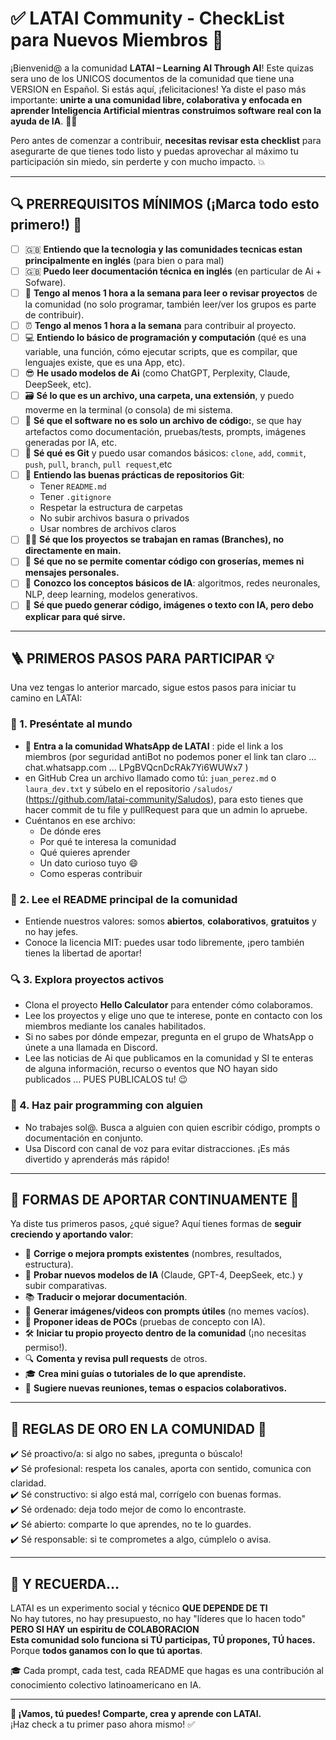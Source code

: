 # ✅ LATAI Community - CheckList para Nuevos Miembros 🚀

¡Bienvenid@ a la comunidad **LATAI – Learning AI Through AI**!  Este quizas sera uno de los UNICOS documentos de la comunidad que tiene una VERSION en Español. 
Si estás aquí, ¡felicitaciones! Ya diste el paso más importante: **unirte a una comunidad libre, colaborativa y enfocada en aprender Inteligencia Artificial mientras construimos software real con la ayuda de IA**. 🧠🤖

Pero antes de comenzar a contribuir, **necesitas revisar esta checklist** para asegurarte de que tienes todo listo y puedas aprovechar al máximo tu participación sin miedo, sin perderte y con mucho impacto. 💥

---

## 🔍 PRERREQUISITOS MÍNIMOS (¡Marca todo esto primero!) 🧩

- [ ] 🇬🇧 **Entiendo que la tecnologia y las comunidades tecnicas estan principalmente en inglés** (para bien o para mal)
- [ ] 🇬🇧 **Puedo leer documentación técnica en inglés** (en particular de Ai + Sofware).
- [ ] 📖 **Tengo al menos 1 hora a la semana para leer o revisar proyectos** de la comunidad (no solo programar, también leer/ver los grupos es parte de contribuir).
- [ ] ⏰ **Tengo al menos 1 hora a la semana** para contribuir al proyecto.
- [ ] 💻 **Entiendo lo básico de programación y computación** (qué es una variable, una función, cómo ejecutar scripts, que es compilar, que lenguajes existe, que es una App, etc).
- [ ] 😎 **He usado modelos de Ai** (como ChatGPT, Perplexity, Claude, DeepSeek, etc).
- [ ] 🗃️ **Sé lo que es un archivo, una carpeta, una extensión**, y puedo moverme en la terminal (o consola) de mi sistema.
- [ ] 🧠 **Sé que el software no es solo un archivo de código:**, se que hay artefactos como documentación, pruebas/tests, prompts, imágenes generadas por IA, etc.
- [ ] 🐙 **Sé qué es Git** y puedo usar comandos básicos: `clone`, `add`, `commit`, `push`, `pull`, `branch`, `pull request`,etc
- [ ] 🔧 **Entiendo las buenas prácticas de repositorios Git**:
  - Tener `README.md`
  - Tener `.gitignore`
  - Respetar la estructura de carpetas
  - No subir archivos basura o privados
  - Usar nombres de archivos claros
- [ ] 🧑‍💻 **Sé que los proyectos se trabajan en ramas (Branches), no directamente en main.**
- [ ] 🤬 **Sé que no se permite comentar código con groserías, memes ni mensajes personales.**
- [ ] 🧬 **Conozco los conceptos básicos de IA**: algoritmos, redes neuronales, NLP, deep learning, modelos generativos.
- [ ] 🧪 **Sé que puedo generar código, imágenes o texto con IA, pero debo explicar para qué sirve.**

---

## 🪜 PRIMEROS PASOS PARA PARTICIPAR 💡

Una vez tengas lo anterior marcado, sigue estos pasos para iniciar tu camino en LATAI:

### 👋 1. Preséntate al mundo
- 📱 **Entra a la comunidad WhatsApp de LATAI** : pide el link a los miembros (por seguridad antiBot no podemos poner el link tan claro ... chat.whatsapp.com ... LPgBVQcnDcRAk7Yi6WUWx7 )
- en GitHub Crea un archivo llamado como tú: `juan_perez.md` o `laura_dev.txt` y súbelo en el repositorio `/saludos/` (https://github.com/latai-community/Saludos), para esto tienes que hacer commit de tu file y pullRequest para que un admin lo apruebe.
- Cuéntanos en ese archivo:
  - De dónde eres
  - Por qué te interesa la comunidad
  - Qué quieres aprender
  - Un dato curioso tuyo 😄
  - Como esperas contribuir

### 📖 2. Lee el README principal de la comunidad
- Entiende nuestros valores: somos **abiertos**, **colaborativos**, **gratuitos** y no hay jefes.
- Conoce la licencia MIT: puedes usar todo libremente, ¡pero también tienes la libertad de aportar!

### 🔍 3. Explora proyectos activos
- Clona el proyecto **Hello Calculator** para entender cómo colaboramos.
- Lee los proyectos y elige uno que te interese, ponte en contacto con los miembros mediante los canales habilitados.
- Si no sabes por dónde empezar, pregunta en el grupo de WhatsApp o únete a una llamada en Discord.
- Lee las noticias de Ai que publicamos en la comunidad y SI te enteras de alguna información, recurso o eventos que NO hayan sido publicados ... PUES PUBLICALOS tu! 😉

### 🤝 4. Haz pair programming con alguien
- No trabajes sol@. Busca a alguien con quien escribir código, prompts o documentación en conjunto.
- Usa Discord con canal de voz para evitar distracciones. ¡Es más divertido y aprenderás más rápido!

---

## 🔁 FORMAS DE APORTAR CONTINUAMENTE 🧰

Ya diste tus primeros pasos, ¿qué sigue? Aquí tienes formas de **seguir creciendo y aportando valor**:

- 🧠 **Corrige o mejora prompts existentes** (nombres, resultados, estructura).
- 🧪 **Probar nuevos modelos de IA** (Claude, GPT-4, DeepSeek, etc.) y subir comparativas.
- 📚 **Traducir o mejorar documentación**.
- 🎨 **Generar imágenes/videos con prompts útiles** (no memes vacíos).
- 🧾 **Proponer ideas de POCs** (pruebas de concepto con IA).
- 🛠️ **Iniciar tu propio proyecto dentro de la comunidad** (¡no necesitas permiso!).
- 🔍 **Comenta y revisa pull requests** de otros.
- 🎓 **Crea mini guías o tutoriales de lo que aprendiste.**
- 📢 **Sugiere nuevas reuniones, temas o espacios colaborativos.**

---

## 🧭 REGLAS DE ORO EN LA COMUNIDAD 🌟

✔️ Sé proactivo/a: si algo no sabes, ¡pregunta o búscalo!  
✔️ Sé profesional: respeta los canales, aporta con sentido, comunica con claridad.  
✔️ Sé constructivo: si algo está mal, corrígelo con buenas formas.  
✔️ Sé ordenado: deja todo mejor de como lo encontraste.  
✔️ Sé abierto: comparte lo que aprendes, no te lo guardes.  
✔️ Sé responsable: si te comprometes a algo, cúmplelo o avisa.

---

## 🧠 Y RECUERDA...

LATAI es un experimento social y técnico **QUE DEPENDE DE TI**  
No hay tutores, no hay presupuesto, no hay "líderes que lo hacen todo" **PERO SI HAY un espiritu de COLABORACION**  
**Esta comunidad solo funciona si TÚ participas, TÚ propones, TÚ haces.**  
Porque **todos ganamos con lo que tú aportas**.

🎓 Cada prompt, cada test, cada README que hagas es una contribución al conocimiento colectivo latinoamericano en IA.

---

**🚀 ¡Vamos, tú puedes! Comparte, crea y aprende con LATAI.**  
¡Haz check a tu primer paso ahora mismo! ✅
